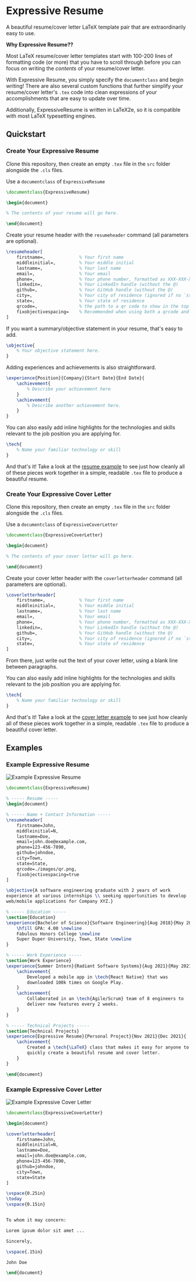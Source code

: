 # Expressive Resume

A beautiful resume/cover letter LaTeX template pair that are extraordinarily easy to use.

**Why Expressive Resume??**

Most LaTeX resume/cover letter templates start with 100-200 lines of
formatting code (or more) that you have to scroll through before you
can focus on writing the _contents_ of your resume/cover letter.

With Expressive Resume, you simply specify the `documentclass` and
begin writing! There are also several custom functions that further
simplify your resume/cover letter's `.tex` code into clean expressions
of your accomplishments that are easy to update over time.

Additionally, ExpressiveResume is written in LaTeX2e, so it is
compatible with most LaTeX typesetting engines.

## Quickstart

### Create Your Expressive Resume

Clone this repository, then create an empty `.tex` file in the `src`
folder alongside the `.cls` files.

Use a `documentclass` of `ExpressiveResume`
```tex
\documentclass{ExpressiveResume}

\begin{document}

% The contents of your resume will go here.

\end{document}
```

Create your resume header with the `resumeheader` command (all
parameters are optional).

```tex
\resumeheader[
    firstname=,             % Your first name
    middleinitial=,         % Your middle initial
    lastname=,              % Your last name
    email=,                 % Your email
    phone=,                 % Your phone number, formatted as XXX-XXX-XXXX
    linkedin=,              % Your LinkedIn handle (without the @)
    github=,                % Your GitHub handle (without the @)
    city=,                  % Your city of residence (ignored if no `state` is given)
    state=,                 % Your state of residence
    qrcode=,                % the path to a qr code to show in the top right corner
    fixobjectivespacing=    % Recommended when using both a qrcode and an `objective`
]
```

If you want a summary/objective statement in your resume, that's easy
to add.

```tex
\objective{
    % Your objective statement here.
}
```

Adding experiences and achievements is also straightforward.
```tex
\experience{Position}{Company}{Start Date}{End Date}{
    \achievement{
        % Describe your achievement here
    }
    \achievement{
        % Describe another achievement here.
    }
}
```

You can also easily add inline highlights for the technologies and
skills relevant to the job position you are applying for.

```tex
\tech{
    % Name your familiar technology or skill
}
```

And that's it! Take a look at the [resume
example](#example-expressive-resume) to see just how cleanly all
of these pieces work together in a simple, readable `.tex` file to
produce a beautiful resume.

### Create Your Expressive Cover Letter

Clone this repository, then create an empty `.tex` file in the `src`
folder alongside the `.cls` files.

Use a `documentclass` of `ExpressiveCoverLetter`
```tex
\documentclass{ExpressiveCoverLetter}

\begin{document}

% The contents of your cover letter will go here.

\end{document}
```

Create your cover letter header with the `coverletterheader` command
(all parameters are optional).

```tex
\coverletterheader[
    firstname=,             % Your first name
    middleinitial=,         % Your middle initial
    lastname=,              % Your last name
    email=,                 % Your email
    phone=,                 % Your phone number, formatted as XXX-XXX-XXXX
    linkedin=,              % Your LinkedIn handle (without the @)
    github=,                % Your GitHub handle (without the @)
    city=,                  % Your city of residence (ignored if no `state` is given)
    state=,                 % Your state of residence
]
```

From there, just write out the text of your cover letter, using a blank
line between paragraphs.

You can also easily add inline highlights for the technologies and
skills relevant to the job position you are applying for.

```tex
\tech{
    % Name your familiar technology or skill
}
```

And that's it! Take a look at the [cover letter
example](#example-expressive-cover-letter) to see just how cleanly all
of these pieces work together in a simple, readable `.tex` file to
produce a beautiful cover letter.

## Examples
### Example Expressive Resume
![Example Expressive Resume](./examples/resume.png) 

```tex
\documentclass{ExpressiveResume}

% ----- Resume -----
\begin{document}

% ----- Name + Contact Information -----
\resumeheader[
    firstname=John,
    middleinitial=N,
    lastname=Doe,
    email=john.doe@example.com,
    phone=123-456-7890,
    github=johndoe,
    city=Town,
    state=State,
    qrcode=./images/qr.png,
    fixobjectivespacing=true
]

\objective{A software engineering graduate with 2 years of work
experience at various internships \\ seeking opportunities to develop
web/mobile applications for Company XYZ.}

% ----- Education -----
\section{Education}
\experience{Bachelor of Science}{Software Engineering}{Aug 2018}{May 2022}{
    \hfill GPA: 4.00 \newline
    Fabulous Honors College \newline
    Super Duper University, Town, State \newline
}

% ----- Work Experience -----
\section{Work Experience}
\experience{Summer Intern}{Radiant Software Systems}{Aug 2021}{May 2021}{
    \achievement{   
        Developed a mobile app in \tech{React Native} that was
        downloaded 100k times on Google Play.
    }
    \achievement{
        Collaborated in an \tech{Agile/Scrum} team of 8 engineers to
        deliver new features every 2 weeks.
    }
}

% ----- Technical Projects -----
\section{Technical Projects}
\experience{Expressive Resume}{Personal Project}{Nov 2021}{Dec 2021}{
    \achievement{
        Created a \tech{\LaTeX} class that makes it easy for anyone to
        quickly create a beautiful resume and cover letter.
    }
}

\end{document}
```

### Example Expressive Cover Letter
![Example Expressive Cover Letter](./examples/cover_letter.png)

```tex
\documentclass{ExpressiveCoverLetter}

\begin{document}

\coverletterheader[
    firstname=John,
    middleinitial=N,
    lastname=Doe,
    email=john.doe@example.com,
    phone=123-456-7890,
    github=johndoe,
    city=Town,
    state=State
]

\vspace{0.25in}
\today
\vspace{0.15in}


To whom it may concern:

Lorem ipsum dolor sit amet ...

Sincerely,

\vspace{.15in}

John Doe

\end{document}
```
